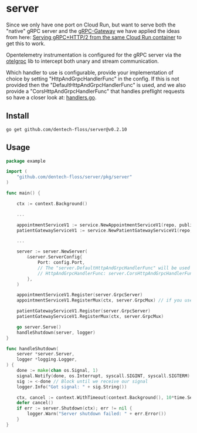 # server

Since we only have one port on Cloud Run, but want to serve both the "native" gRPC server and the [gRPC-Gateway](https://github.com/grpc-ecosystem/grpc-gateway) we have applied the ideas from here: [Serving gRPC+HTTP/2 from the same Cloud Run container](https://ahmet.im/blog/grpc-http-mux-go/) to get this to work.

Opentelemetry instrumentation is configured for the gRPC server via the [otelgrpc](https://pkg.go.dev/go.opentelemetry.io/contrib/instrumentation/google.golang.org/grpc/otelgrpc) lib to intercept both unary and stream communication. 

Which handler to use is configurable, provide your implementation of choice by setting "HttpAndGrpcHandlerFunc" in the config. If this is not provided then the "DefaultHttpAndGrpcHandlerFunc" is used, and we also provide a "CorsHttpAndGrpcHandlerFunc" that handles preflight requests so have a closer look at: [handlers.go](https://github.com/dentech-floss/server/blob/master/pkg/server/handlers.go).

## Install

```
go get github.com/dentech-floss/server@v0.2.10
```

## Usage

```go
package example

import (
    "github.com/dentech-floss/server/pkg/server"
)

func main() {

    ctx := context.Background()

    ...

    appointmentServiceV1 := service.NewAppointmentServiceV1(repo, publisher, logger)
    patientGatewayServiceV1 := service.NewPatientGatewayServiceV1(repo, publisher, logger)

    ...

    server := server.NewServer(
        &server.ServerConfig{
            Port: config.Port,
            // The "server.DefaultHttpAndGrpcHandlerFunc" will be used if you don't set this
            // HttpAndGrpcHandlerFunc: server.CorsHttpAndGrpcHandlerFunc // ...for cors...
        },
    )

    appointmentServiceV1.Register(server.GrpcServer)
    appointmentServiceV1.RegisterMux(ctx, server.GrpcMux) // if you use the grpc gateway

    patientGatewayServiceV1.Register(server.GrpcServer)
    patientGatewayServiceV1.RegisterMux(ctx, server.GrpcMux)

    go server.Serve()
    handleShutdown(server, logger)
}

func handleShutdown(
    server *server.Server,
    logger *logging.Logger,
) {
    done := make(chan os.Signal, 1)
    signal.Notify(done, os.Interrupt, syscall.SIGINT, syscall.SIGTERM)
    sig := <-done // Block until we receive our signal
    logger.Info("Got signal: " + sig.String())

    ctx, cancel := context.WithTimeout(context.Background(), 10*time.Second)
    defer cancel()
    if err := server.Shutdown(ctx); err != nil {
        logger.Warn("Server shutdown failed: " + err.Error())
    }
}
```
